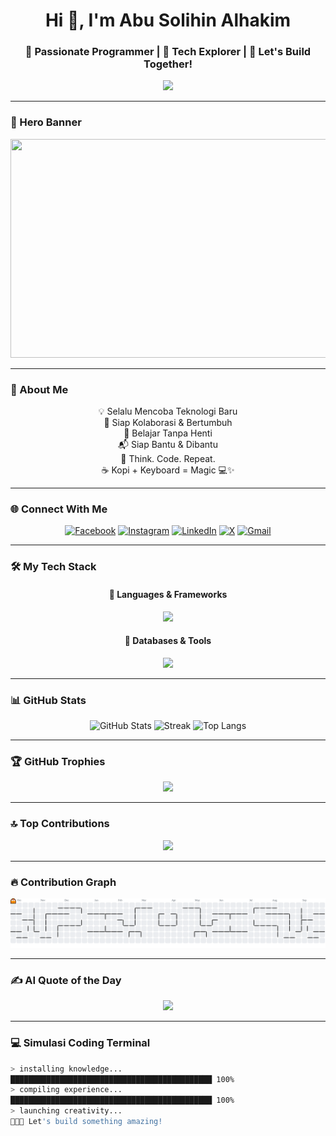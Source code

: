 <!-- 🌟 SUPER README BY ABU SOLIHIN ALHAKIM 🌟 -->

<h1 align="center">Hi 👋, I'm Abu Solihin Alhakim</h1>
<h3 align="center">🚀 Passionate Programmer | 🔭 Tech Explorer | 🤝 Let's Build Together!</h3>

<div align="center">
  <img src="https://readme-typing-svg.herokuapp.com?font=Fira+Code&size=22&pause=1000&color=F7931E&center=true&vCenter=true&width=435&lines=Welcome+to+my+GitHub!;Programmer+%F0%9F%92%BB;Dreamer+%F0%9F%8C%9F;Let's+Code+Something+Awesome!" />
</div>

---

### 🎥 Hero Banner

<div align="center">
  <img src="https://media.giphy.com/media/v1.Y2lkPTc5MGI3NjExNmM3MzJ4Y2k1MHZza3N0ZjB0YXp2NW42ODM1dXo5Mnhzazlmb2pyYiZlcD12MV9naWZzX3NlYXJjaCZjdD1n/qgQUggAC3Pfv687qPC/giphy.gif" height="350" width="600" />
</div>

---

### 🌟 About Me

<div align="center">

💡 Selalu Mencoba Teknologi Baru  
👯 Siap Kolaborasi & Bertumbuh  
🌱 Belajar Tanpa Henti  
📬 Siap Bantu & Dibantu  
💬 Think. Code. Repeat.  
☕ Kopi + Keyboard = Magic 💻✨

</div>

---

### 🌐 Connect With Me

<div align="center">

[![Facebook](https://img.shields.io/badge/Facebook-%231877F2.svg?style=for-the-badge&logo=facebook&logoColor=white)](https://facebook.com/Haakiim)
[![Instagram](https://img.shields.io/badge/Instagram-%23E4405F.svg?style=for-the-badge&logo=instagram&logoColor=white)](https://instagram.com/fhkimm_)
[![LinkedIn](https://img.shields.io/badge/LinkedIn-%230077B5.svg?style=for-the-badge&logo=linkedin&logoColor=white)](https://linkedin.com/in/Abu%20Solihin%20Alhakim)
[![X](https://img.shields.io/badge/X-%23000000.svg?style=for-the-badge&logo=twitter&logoColor=white)](https://x.com/likeprogramm)
[![Gmail](https://img.shields.io/badge/Gmail-D14836?style=for-the-badge&logo=gmail&logoColor=white)](mailto:hakimxiao4@gmail.com)

</div>

---

### 🛠️ My Tech Stack

<div align="center">

#### 🧠 Languages & Frameworks  
<img src="https://skillicons.dev/icons?i=js,ts,dart,python,php,html,css,tailwind,sass,flutter,laravel,nextjs,threejs,vite" />

#### 💾 Databases & Tools  
<img src="https://skillicons.dev/icons?i=mysql,postgres,mongodb,sqlite,prisma,firebase,vercel,git,figma,blender,appwrite" />

</div>

---

### 📊 GitHub Stats

<div align="center">

![GitHub Stats](https://github-readme-stats.vercel.app/api?username=hakimxiao&show_icons=true&theme=radical&hide_border=false)
![Streak](https://streak-stats.demolab.com?user=hakimxiao&theme=radical&hide_border=false)
![Top Langs](https://github-readme-stats.vercel.app/api/top-langs/?username=hakimxiao&layout=compact&theme=radical&hide_border=false)

</div>

---

### 🏆 GitHub Trophies

<div align="center">
  <img src="https://github-profile-trophy.vercel.app/?username=hakimxiao&theme=algolia&no-frame=false&margin-w=10" />
</div>

---

### 🔝 Top Contributions

<div align="center">
  <img src="https://github-contributor-stats.vercel.app/api?username=hakimxiao&limit=5&theme=dark&combine_all_yearly_contributions=true" />
</div>

---

### 🔥 Contribution Graph

<div align="center">
<picture>
  <source media="(prefers-color-scheme: dark)" srcset="https://raw.githubusercontent.com/hakimxiao/hakimxiao/output/pacman-contribution-graph-dark.svg">
  <source media="(prefers-color-scheme: light)" srcset="https://raw.githubusercontent.com/hakimxiao/hakimxiao/output/pacman-contribution-graph.svg">
  <img alt="Pacman Contribution Graph" src="https://raw.githubusercontent.com/hakimxiao/hakimxiao/output/pacman-contribution-graph.svg">
</picture>
</div>

---

### ✍️ AI Quote of the Day

<div align="center">
  <img src="https://quotes-github-readme.vercel.app/api?type=horizontal&theme=tokyonight" />
</div>

---

### 💻 Simulasi Coding Terminal

```bash
> installing knowledge...
█████████████████████████████████████████████ 100%
> compiling experience...
█████████████████████████████████████████████ 100%
> launching creativity...
🚀🚀🚀 Let's build something amazing!
